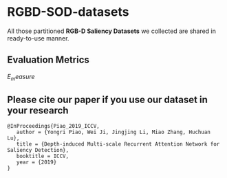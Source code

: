 # RGBD-SOD-datasets
All those partitioned **RGB-D Saliency Datasets** we collected are shared in ready-to-use manner.
## Evaluation Metrics
$E_measure$
## Please cite our paper if you use our dataset in your research
```
@InProceedings{Piao_2019_ICCV,       
   author = {Yongri Piao, Wei Ji, Jingjing Li, Miao Zhang, Huchuan Lu},   
   title = {Depth-induced Multi-scale Recurrent Attention Network for Saliency Detection},     
   booktitle = ICCV,     
   year = {2019}     
}  
```
